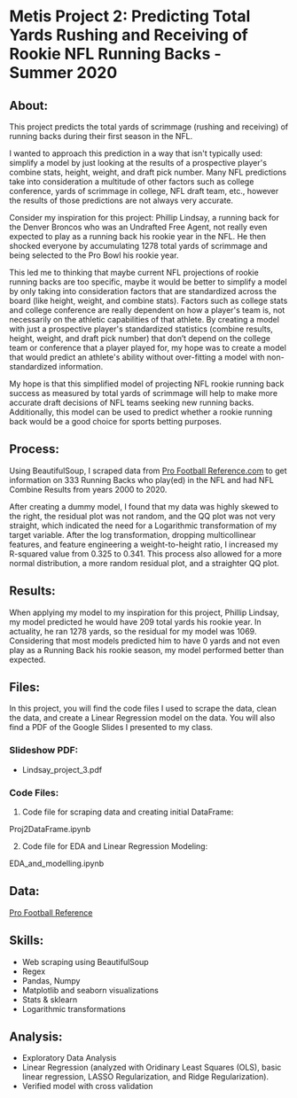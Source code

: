 # **Metis Project 2: Predicting Total Yards Rushing and Receiving of Rookie NFL Running Backs - Summer 2020**

## About:

This project predicts the total yards of scrimmage (rushing and receiving) of running backs during their first season in the NFL.

I wanted to approach this prediction in a way that isn't typically used: simplify a model by just looking at the results of a prospective player's combine stats, height, weight, and draft pick number. Many NFL predictions take into consideration a multitude of other factors such as college conference, yards of scrimmage in college, NFL draft team, etc., however the results of those predictions are not always very accurate. 

Consider my inspiration for this project: Phillip Lindsay, a running back for the Denver Broncos who was an Undrafted Free Agent, not really even expected to play as a running back his rookie year in the NFL. He then shocked everyone by accumulating 1278 total yards of scrimmage and being selected to the Pro Bowl his rookie year.

This led me to thinking that maybe current NFL projections of rookie running backs are too specific, maybe it would be better to simplify a model by only taking into consideration factors that are standardized across the board (like height, weight, and combine stats). Factors such as college stats and college conference are really dependent on how a player's team is, not necessarily on the athletic capabilities of that athlete. By creating a model with just a prospective player's standardized statistics (combine results, height, weight, and draft pick number) that don’t depend on the college team or conference that a player played for, my hope was to create a model that would predict an athlete's ability without over-fitting a model with non-standardized information. 

My hope is that this simplified model of projecting NFL rookie running back success as measured by total yards of scrimmage will help to make more accurate draft decisions of NFL teams seeking new running backs. Additionally, this model can be used to predict whether a rookie running back would be a good choice for sports betting purposes.

## Process:

Using BeautifulSoup, I scraped data from [Pro Football Reference.com](https://www.pro-football-reference.com/) to get information on 333 Running Backs who play(ed) in the NFL and had NFL Combine Results from years 2000 to 2020.

After creating a dummy model, I found that my data was highly skewed to the right, the residual plot was not random, and the QQ plot was not very straight, which indicated the need for a Logarithmic transformation of my target variable. After the log transformation, dropping multicollinear features, and feature engineering a weight-to-height ratio, I increased my R-squared value from 0.325 to 0.341. This process also allowed for a more normal distribution, a more random residual plot, and a straighter QQ plot.

## Results:

When applying my model to my inspiration for this project, Phillip Lindsay, my model predicted he would have 209 total yards his rookie year. In actuality, he ran 1278 yards, so the residual for my model was 1069. Considering that most models predicted him to have 0 yards and not even play as a Running Back his rookie season, my model performed better than expected.

## Files:

In this project, you will find the code files I used to scrape the data, clean the data, and create a Linear Regression model on the data. You will also find a PDF of the Google Slides I presented to my class.

### Slideshow PDF:

- Lindsay_project_3.pdf

### Code Files:

1. Code file for scraping data and creating initial DataFrame:

Proj2DataFrame.ipynb

2. Code file for EDA and Linear Regression Modeling:

EDA_and_modelling.ipynb

## Data:

[Pro Football Reference](https://www.pro-football-reference.com/)

## Skills:

- Web scraping using BeautifulSoup
- Regex
- Pandas, Numpy
- Matplotlib and seaborn visualizations
- Stats & sklearn
- Logarithmic transformations

## Analysis:

- Exploratory Data Analysis
- Linear Regression (analyzed with Oridinary Least Squares (OLS), basic linear regression, LASSO Regularization, and Ridge Regularization).
- Verified model with cross validation
